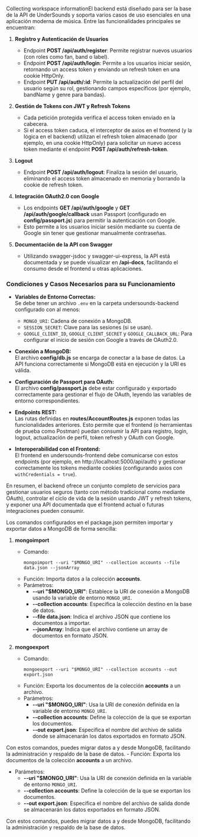 Collecting workspace informationEl backend está diseñado para ser la base de la API de UnderSounds y soporta varios casos de uso esenciales en una aplicación moderna de música. Entre las funcionalidades principales se encuentran:

1. **Registro y Autenticación de Usuarios**  
   - Endpoint **POST /api/auth/register**: Permite registrar nuevos usuarios (con roles como fan, band o label).  
   - Endpoint **POST /api/auth/login**: Permite a los usuarios iniciar sesión, retornando un access token y enviando un refresh token en una cookie HttpOnly.  
   - Endpoint **PUT /api/auth/:id**: Permite la actualización del perfil del usuario según su rol, gestionando campos específicos (por ejemplo, bandName y genre para bandas).  

2. **Gestión de Tokens con JWT y Refresh Tokens**  
   - Cada petición protegida verifica el access token enviado en la cabecera.  
   - Si el access token caduca, el interceptor de axios en el frontend (y la lógica en el backend) utilizan el refresh token almacenado (por ejemplo, en una cookie HttpOnly) para solicitar un nuevo access token mediante el endpoint **POST /api/auth/refresh-token**.

3. **Logout**  
   - Endpoint **POST /api/auth/logout**: Finaliza la sesión del usuario, eliminando el access token almacenado en memoria y borrando la cookie de refresh token.

4. **Integración OAuth2.0 con Google**  
   - Los endpoints **GET /api/auth/google** y **GET /api/auth/google/callback** usan Passport (configurado en **config/passport.js**) para permitir la autenticación con Google.  
   - Esto permite a los usuarios iniciar sesión mediante su cuenta de Google sin tener que gestionar manualmente contraseñas.

5. **Documentación de la API con Swagger**  
   - Utilizando swagger-jsdoc y swagger-ui-express, la API está documentada y se puede visualizar en **/api-docs**, facilitando el consumo desde el frontend u otras aplicaciones.

### Condiciones y Casos Necesarios para su Funcionamiento

- **Variables de Entorno Correctas:**  
  Se debe tener un archivo `.env` en la carpeta undersounds-backend configurado con al menos:
  - `MONGO_URI`: Cadena de conexión a MongoDB.
  - `SESSION_SECRET`: Clave para las sesiones (si se usan).
  - `GOOGLE_CLIENT_ID`, `GOOGLE_CLIENT_SECRET` y `GOOGLE_CALLBACK_URL`: Para configurar el inicio de sesión con Google a través de OAuth2.0.

- **Conexión a MongoDB:**  
  El archivo **config/db.js** se encarga de conectar a la base de datos. La API funciona correctamente si MongoDB está en ejecución y la URI es válida.

- **Configuración de Passport para OAuth:**  
  El archivo **config/passport.js** debe estar configurado y exportado correctamente para gestionar el flujo de OAuth, leyendo las variables de entorno correspondientes.

- **Endpoints REST:**  
  Las rutas definidas en **routes/AccountRoutes.js** exponen todas las funcionalidades anteriores. Esto permite que el frontend (o herramientas de prueba como Postman) puedan consumir la API para registro, login, logout, actualización de perfil, token refresh y OAuth con Google.

- **Interoperabilidad con el Frontend:**  
  El frontend en undersounds-frontend debe comunicarse con estos endpoints (por ejemplo, en http://localhost:5000/api/auth) y gestionar correctamente los tokens mediante cookies (configurando axios con `withCredentials = true`).

En resumen, el backend ofrece un conjunto completo de servicios para gestionar usuarios seguros (tanto con método tradicional como mediante OAuth), controlar el ciclo de vida de la sesión usando JWT y refresh tokens, y exponer una API documentada que el frontend actual o futuras integraciones pueden consumir.

Los comandos configurados en el package.json permiten importar y exportar datos a MongoDB de forma sencilla:

1. **mongoimport**  
   - Comando:  
     ```
     mongoimport --uri "$MONGO_URI" --collection accounts --file data.json --jsonArray
     ```  
   - Función: Importa datos a la colección **accounts**.  
   - Parámetros:
     - **--uri "$MONGO_URI"**: Establece la URI de conexión a MongoDB usando la variable de entorno `MONGO_URI`.
     - **--collection accounts**: Especifica la colección destino en la base de datos.
     - **--file data.json**: Indica el archivo JSON que contiene los documentos a importar.
     - **--jsonArray**: Indica que el archivo contiene un array de documentos en formato JSON.

2. **mongoexport**  
   - Comando:  
     ```
     mongoexport --uri "$MONGO_URI" --collection accounts --out export.json
     ```  
   - Función: Exporta los documentos de la colección **accounts** a un archivo.  
   - Parámetros:
     - **--uri "$MONGO_URI"**: Usa la URI de conexión definida en la variable de entorno `MONGO_URI`.
     - **--collection accounts**: Define la colección de la que se exportan los documentos.
     - **--out export.json**: Especifica el nombre del archivo de salida donde se almacenarán los datos exportados en formato JSON.

Con estos comandos, puedes migrar datos a y desde MongoDB, facilitando la administración y respaldo de la base de datos.   - Función: Exporta los documentos de la colección **accounts** a un archivo.  
   - Parámetros:
     - **--uri "$MONGO_URI"**: Usa la URI de conexión definida en la variable de entorno `MONGO_URI`.
     - **--collection accounts**: Define la colección de la que se exportan los documentos.
     - **--out export.json**: Especifica el nombre del archivo de salida donde se almacenarán los datos exportados en formato JSON.

Con estos comandos, puedes migrar datos a y desde MongoDB, facilitando la administración y respaldo de la base de datos.
